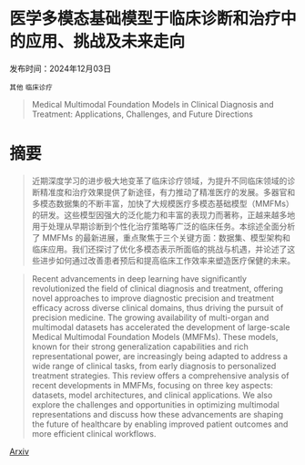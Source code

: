 # 医学多模态基础模型于临床诊断和治疗中的应用、挑战及未来走向

发布时间：2024年12月03日

`其他` `临床诊疗`

> Medical Multimodal Foundation Models in Clinical Diagnosis and Treatment: Applications, Challenges, and Future Directions

# 摘要

> 近期深度学习的进步极大地变革了临床诊疗领域，为提升不同临床领域的诊断精准度和治疗效果提供了新途径，有力推动了精准医疗的发展。多器官和多模态数据集的不断丰富，加快了大规模医疗多模态基础模型（MMFMs）的研发。这些模型因强大的泛化能力和丰富的表现力而著称，正越来越多地用于处理从早期诊断到个性化治疗策略等广泛的临床任务。本综述全面分析了 MMFMs 的最新进展，重点聚焦于三个关键方面：数据集、模型架构和临床应用。我们还探讨了优化多模态表示所面临的挑战与机遇，并论述了这些进步如何通过改善患者预后和提高临床工作效率来塑造医疗保健的未来。

> Recent advancements in deep learning have significantly revolutionized the field of clinical diagnosis and treatment, offering novel approaches to improve diagnostic precision and treatment efficacy across diverse clinical domains, thus driving the pursuit of precision medicine. The growing availability of multi-organ and multimodal datasets has accelerated the development of large-scale Medical Multimodal Foundation Models (MMFMs). These models, known for their strong generalization capabilities and rich representational power, are increasingly being adapted to address a wide range of clinical tasks, from early diagnosis to personalized treatment strategies. This review offers a comprehensive analysis of recent developments in MMFMs, focusing on three key aspects: datasets, model architectures, and clinical applications. We also explore the challenges and opportunities in optimizing multimodal representations and discuss how these advancements are shaping the future of healthcare by enabling improved patient outcomes and more efficient clinical workflows.

[Arxiv](https://arxiv.org/abs/2412.02621)